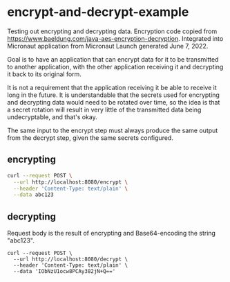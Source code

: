 # encrypt-and-decrypt-example

Testing out encrypting and decrypting data. Encryption code copied from https://www.baeldung.com/java-aes-encryption-decryption. Integrated into Micronaut application from Micronaut Launch generated June 7, 2022.

Goal is to have an application that can encrypt data for it to be transmitted to another application, with the other application receiving it and decrypting it back to its original form.

It is not a requirement that the application receiving it be able to receive it long in the future. It is understandable that the secrets used for encrypting and decrypting data would need to be rotated over time, so the idea is that a secret rotation will result in very little of the transmitted data being undecryptable, and that's okay.

The same input to the encrypt step must always produce the same output from the decrypt step, given the same secrets configured.

## encrypting

```bash
curl --request POST \
  --url http://localhost:8080/encrypt \
  --header 'Content-Type: text/plain' \
  --data abc123
```

## decrypting

Request body is the result of encrypting and Base64-encoding the string "abc123".

```base
curl --request POST \
  --url http://localhost:8080/decrypt \
  --header 'Content-Type: text/plain' \
  --data 'IObNzU1ocw8PCAy382jN+Q=='
```
